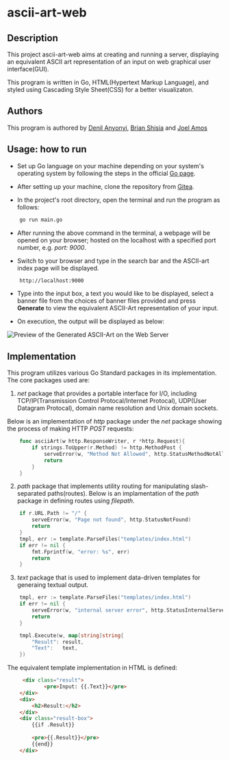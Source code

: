 # ascii-art-web

## Description

This project ascii-art-web aims at creating and running a server, displaying an equivalent ASCII art representation of an input on web graphical user interface(GUI). 

This program is written in Go, HTML(Hypertext Markup Language), and styled using Cascading Style Sheet(CSS) for a better visualizaton.

## Authors
This program is authored by [Denil Anyonyi](https://learn.zone01kisumu.ke/git/danyonyi), [Brian Shisia](https://learn.zone01kisumu.ke/git/bshisia) and [Joel Amos](https://learn.zone01kisumu.ke/git/jamos)


## Usage: how to run

* Set up Go language on your machine depending on your system's operating system by following the steps in the official [Go page](https://go.dev/doc/install).

* After setting up your machine, clone the repository from [Gitea](https://learn.zone01kisumu.ke/git/danyonyi/ascii-art-web).

* In the project's root directory, open the terminal and run the program as follows:

```bash
    go run main.go
```

* After running the above command in the terminal, a webpage will be opened on your browser; hosted on the localhost with a specified port number, e.g. *port: 9000*.

* Switch to your browser and type in the search bar and the ASCII-art index page will be displayed. 

```bash
    http://localhost:9000
```


* Type into the input box, a text you would like to be displayed, select a banner file from the choices of banner files provided and press __Generate__ to view the equivalent ASCII-Art representation of your input.

* On execution, the output will be displayed as below:

![Preview of the Generated ASCII-Art on the Web Server](ASCII_ART_Representation.png)


## Implementation


This program utilizes various Go Standard packages in its implementation. The core packages used are: 
1. *net* package that provides a portable interface for I/O, including TCP/IP(Transmission Control Protocal/Internet Protocal), UDP(User Datagram Protocal), domain name resolution and Unix domain sockets.

Below is an implementation of _http_ package under the *net* package showing the process of making HTTP _POST_ requests:

```go
    func asciiArt(w http.ResponseWriter, r *http.Request){
        if strings.ToUpper(r.Method) != http.MethodPost {
		    serveError(w, "Method Not Allowed", http.StatusMethodNotAllowed)
		    return
	    }
    }

```
2. *path* package that implements utility routing for manipulating slash-separated paths(routes).
Below is an implamentation of the *path* package in defining routes using _filepath_.

```go
    if r.URL.Path != "/" {
		serveError(w, "Page not found", http.StatusNotFound)
		return
	}
	tmpl, err := template.ParseFiles("templates/index.html")
	if err != nil {
		fmt.Fprintf(w, "error: %s", err)
		return
	}
```
3. *text* package that is used to implement data-driven templates for generaing textual output.
```go
    tmpl, err := template.ParseFiles("templates/index.html")
	if err != nil {
		serveError(w, "internal server error", http.StatusInternalServerError)
		return
	}

	tmpl.Execute(w, map[string]string{
		"Result": result,
		"Text":   text,
	})
```
The equivalent template implementation in HTML is defined:
```html
     <div class="result">
            <pre>Input: {{.Text}}</pre>
    </div>
    <div> 
        <h2>Result:</h2>
    </div>
    <div class="result-box">
        {{if .Result}}
        
        <pre>{{.Result}}</pre>
        {{end}}
    </div>
```

